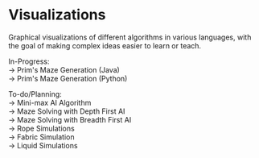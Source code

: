 # Visualizations
Graphical visualizations of different algorithms in various languages, with the goal of making complex ideas easier to learn or teach.

In-Progress:
  <br>-> Prim's Maze Generation (Java)
  <br>-> Prim's Maze Generation (Python)

To-do/Planning:
  <br>-> Mini-max AI Algorithm
  <br>-> Maze Solving with Depth First AI
  <br>-> Maze Solving with Breadth First AI
  <br>-> Rope Simulations
  <br>-> Fabric Simulation
  <br>-> Liquid Simulations
